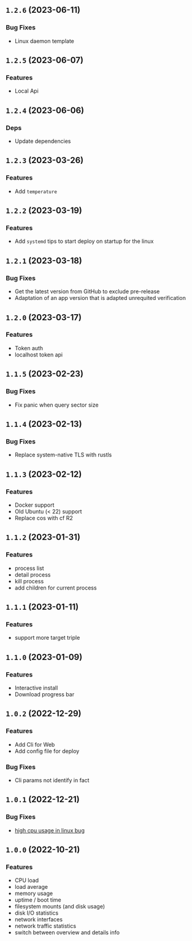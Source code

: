 ## `1.2.6` (2023-06-11)
### Bug Fixes
- Linux daemon template

## `1.2.5` (2023-06-07)
### Features
- Local Api

## `1.2.4` (2023-06-06)
### Deps
- Update dependencies

## `1.2.3` (2023-03-26)
### Features
- Add `temperature`

## `1.2.2` (2023-03-19)
### Features
- Add `systemd` tips to start deploy on startup for the linux

## `1.2.1` (2023-03-18)

### Bug Fixes
- Get the latest version from GitHub to exclude pre-release
- Adaptation of an app version that is adapted unrequited verification

## `1.2.0` (2023-03-17)

### Features
- Token auth
- localhost token api

## `1.1.5` (2023-02-23)

### Bug Fixes
- Fix panic when query sector size

## `1.1.4` (2023-02-13)

### Bug Fixes
- Replace system-native TLS with rustls

## `1.1.3` (2023-02-12)

### Features
- Docker support
- Old Ubuntu (< 22) support
- Replace cos with cf R2

## `1.1.2` (2023-01-31)

### Features
- process list
- detail process
- kill process
- add children for current process

## `1.1.1` (2023-01-11)

### Features
- support more target triple

## `1.1.0` (2023-01-09)

### Features
- Interactive install
- Download progress bar

## `1.0.2` (2022-12-29)

### Features
- Add Cli for Web
- Add config file for deploy

### Bug Fixes
- Cli params not identify in fact

## `1.0.1` (2022-12-21)

### Bug Fixes

- [high cpu usage in linux bug](https://github.com/ZingerLittleBee/server_bee-backend/issues/5)


## `1.0.0` (2022-10-21)

### Features

- CPU load
- load average
- memory usage
- uptime / boot time
- filesystem mounts (and disk usage)
- disk I/O statistics
- network interfaces
- network traffic statistics
- switch between overview and details info


